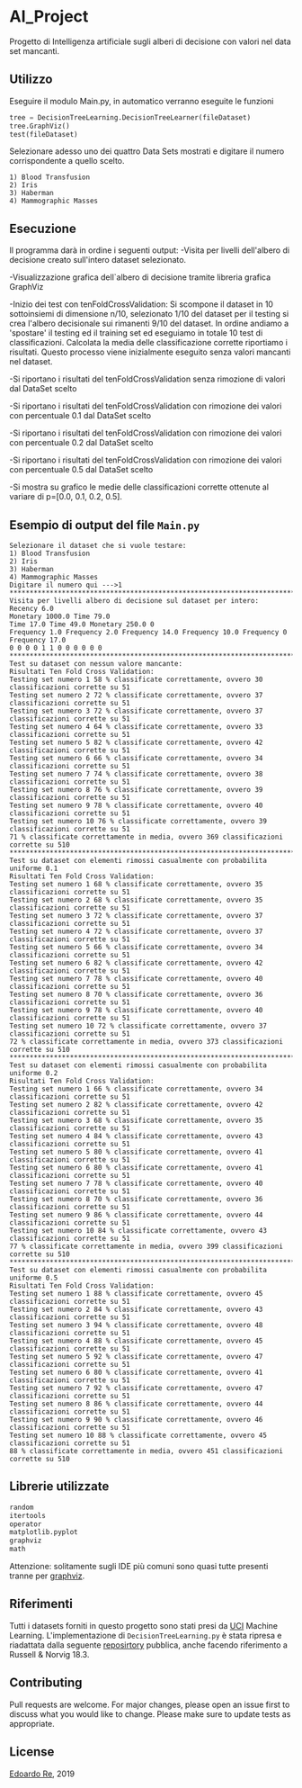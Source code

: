 # AI_Project
Progetto di Intelligenza artificiale sugli alberi di decisione con valori nel data set mancanti.

## Utilizzo
Eseguire il modulo Main.py, in automatico verranno eseguite le funzioni
```python
tree = DecisionTreeLearning.DecisionTreeLearner(fileDataset)
tree.GraphViz()
test(fileDataset)
```
Selezionare adesso uno dei quattro Data Sets mostrati e digitare il numero corrispondente a quello scelto.
```comment
1) Blood Transfusion
2) Iris
3) Haberman
4) Mammographic Masses
```
##

## Esecuzione
Il programma darà in ordine i seguenti output:
-Visita per livelli dell'albero di decisione creato sull'intero dataset selezionato.

-Visualizzazione grafica dell`albero di decisione tramite libreria grafica GraphViz

-Inizio dei test con tenFoldCrossValidation:
Si scompone il dataset in 10 sottoinsiemi di dimensione n/10, selezionato 1/10 del dataset per il testing si crea l'albero decisionale
sui rimanenti 9/10 del dataset. In ordine andiamo a 'spostare' il testing ed il training set ed eseguiamo in totale 10 test di classificazioni.
Calcolata la media delle classificazione corrette riportiamo i risultati. Questo processo viene inizialmente eseguito senza valori mancanti nel dataset.

-Si riportano i risultati del tenFoldCrossValidation senza rimozione di valori dal DataSet scelto

-Si riportano i risultati del tenFoldCrossValidation con rimozione dei valori con percentuale 0.1 dal DataSet scelto

-Si riportano i risultati del tenFoldCrossValidation con rimozione dei valori con percentuale 0.2 dal DataSet scelto

-Si riportano i risultati del tenFoldCrossValidation con rimozione dei valori con percentuale 0.5 dal DataSet scelto

-Si mostra su grafico le medie delle classificazioni corrette ottenute al variare di p=[0.0, 0.1, 0.2, 0.5].

## Esempio di output del file ```Main.py```
```
Selezionare il dataset che si vuole testare:
1) Blood Transfusion
2) Iris
3) Haberman
4) Mammographic Masses
Digitare il numero qui --->1
***************************************************************************
Visita per livelli albero di decisione sul dataset per intero:
Recency 6.0
Monetary 1000.0 Time 79.0
Time 17.0 Time 49.0 Monetary 250.0 0
Frequency 1.0 Frequency 2.0 Frequency 14.0 Frequency 10.0 Frequency 0 Frequency 17.0
0 0 0 0 1 1 0 0 0 0 0 0
***************************************************************************
Test su dataset con nessun valore mancante:
Risultati Ten Fold Cross Validation:
Testing set numero 1 58 % classificate correttamente, ovvero 30 classificazioni corrette su 51
Testing set numero 2 72 % classificate correttamente, ovvero 37 classificazioni corrette su 51
Testing set numero 3 72 % classificate correttamente, ovvero 37 classificazioni corrette su 51
Testing set numero 4 64 % classificate correttamente, ovvero 33 classificazioni corrette su 51
Testing set numero 5 82 % classificate correttamente, ovvero 42 classificazioni corrette su 51
Testing set numero 6 66 % classificate correttamente, ovvero 34 classificazioni corrette su 51
Testing set numero 7 74 % classificate correttamente, ovvero 38 classificazioni corrette su 51
Testing set numero 8 76 % classificate correttamente, ovvero 39 classificazioni corrette su 51
Testing set numero 9 78 % classificate correttamente, ovvero 40 classificazioni corrette su 51
Testing set numero 10 76 % classificate correttamente, ovvero 39 classificazioni corrette su 51
71 % classificate correttamente in media, ovvero 369 classificazioni corrette su 510
***************************************************************************
Test su dataset con elementi rimossi casualmente con probabilita uniforme 0.1
Risultati Ten Fold Cross Validation:
Testing set numero 1 68 % classificate correttamente, ovvero 35 classificazioni corrette su 51
Testing set numero 2 68 % classificate correttamente, ovvero 35 classificazioni corrette su 51
Testing set numero 3 72 % classificate correttamente, ovvero 37 classificazioni corrette su 51
Testing set numero 4 72 % classificate correttamente, ovvero 37 classificazioni corrette su 51
Testing set numero 5 66 % classificate correttamente, ovvero 34 classificazioni corrette su 51
Testing set numero 6 82 % classificate correttamente, ovvero 42 classificazioni corrette su 51
Testing set numero 7 78 % classificate correttamente, ovvero 40 classificazioni corrette su 51
Testing set numero 8 70 % classificate correttamente, ovvero 36 classificazioni corrette su 51
Testing set numero 9 78 % classificate correttamente, ovvero 40 classificazioni corrette su 51
Testing set numero 10 72 % classificate correttamente, ovvero 37 classificazioni corrette su 51
72 % classificate correttamente in media, ovvero 373 classificazioni corrette su 510
***************************************************************************
Test su dataset con elementi rimossi casualmente con probabilita uniforme 0.2
Risultati Ten Fold Cross Validation:
Testing set numero 1 66 % classificate correttamente, ovvero 34 classificazioni corrette su 51
Testing set numero 2 82 % classificate correttamente, ovvero 42 classificazioni corrette su 51
Testing set numero 3 68 % classificate correttamente, ovvero 35 classificazioni corrette su 51
Testing set numero 4 84 % classificate correttamente, ovvero 43 classificazioni corrette su 51
Testing set numero 5 80 % classificate correttamente, ovvero 41 classificazioni corrette su 51
Testing set numero 6 80 % classificate correttamente, ovvero 41 classificazioni corrette su 51
Testing set numero 7 78 % classificate correttamente, ovvero 40 classificazioni corrette su 51
Testing set numero 8 70 % classificate correttamente, ovvero 36 classificazioni corrette su 51
Testing set numero 9 86 % classificate correttamente, ovvero 44 classificazioni corrette su 51
Testing set numero 10 84 % classificate correttamente, ovvero 43 classificazioni corrette su 51
77 % classificate correttamente in media, ovvero 399 classificazioni corrette su 510
***************************************************************************
Test su dataset con elementi rimossi casualmente con probabilita uniforme 0.5
Risultati Ten Fold Cross Validation:
Testing set numero 1 88 % classificate correttamente, ovvero 45 classificazioni corrette su 51
Testing set numero 2 84 % classificate correttamente, ovvero 43 classificazioni corrette su 51
Testing set numero 3 94 % classificate correttamente, ovvero 48 classificazioni corrette su 51
Testing set numero 4 88 % classificate correttamente, ovvero 45 classificazioni corrette su 51
Testing set numero 5 92 % classificate correttamente, ovvero 47 classificazioni corrette su 51
Testing set numero 6 80 % classificate correttamente, ovvero 41 classificazioni corrette su 51
Testing set numero 7 92 % classificate correttamente, ovvero 47 classificazioni corrette su 51
Testing set numero 8 86 % classificate correttamente, ovvero 44 classificazioni corrette su 51
Testing set numero 9 90 % classificate correttamente, ovvero 46 classificazioni corrette su 51
Testing set numero 10 88 % classificate correttamente, ovvero 45 classificazioni corrette su 51
88 % classificate correttamente in media, ovvero 451 classificazioni corrette su 510
```

## Librerie utilizzate
```python
random
itertools
operator
matplotlib.pyplot 
graphviz 
math
```
Attenzione: solitamente sugli IDE più comuni sono quasi tutte presenti tranne per [graphviz](https://graphviz.gitlab.io/download/).

## Riferimenti
Tutti i datasets forniti in questo progetto sono stati presi da [UCI](https://archive.ics.uci.edu/ml/index.php) Machine Learning.
L'implementazione di `DecisionTreeLearning.py` è stata ripresa e riadattata dalla seguente [reposirtory](https://github.com/aimacode/aima-python/blob/master/learning.py) pubblica, anche facendo riferimento a Russell & Norvig 18.3.


## Contributing
Pull requests are welcome. For major changes, please open an issue first to discuss what you would like to change.
Please make sure to update tests as appropriate.


## License
[Edoardo Re](https://github.com/edoardore), 2019

